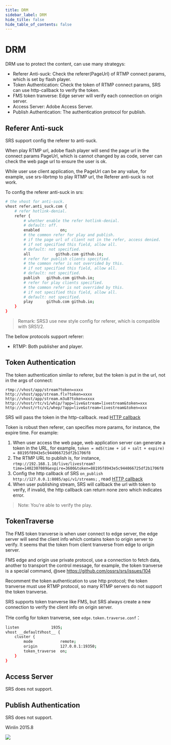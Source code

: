 ```yaml
---
title: DRM
sidebar_label: DRM
hide_title: false
hide_table_of_contents: false
---
```


# DRM

DRM use to protect the content, can use many strategys:
* Referer Anti-suck: Check the referer(PageUrl) of RTMP connect params, which is set by flash player.
* Token Authentication: Check the token of RTMP connect params, SRS can use http-callback to verify the token.
* FMS token tranverse: Edge server will verify each connection on origin server.
* Access Server: Adobe Access Server.
* Publish Authentication: The authentication protocol for publish.

<a name='refer-authentication'></a>
<a name='refer-autisuck'></a>

## Referer Anti-suck

SRS support config the referer to anti-suck.

When play RTMP url, adobe flash player will send the page url in the connect params PageUrl,
which is cannot changed by as code, server can check the web page url to ensure the user is ok.

While user use client application, the PageUrl can be any value, for example,
use srs-librtmp to play RTMP url, the Referer anti-suck is not work.

To config the referer anti-suck in srs:

```bash
# the vhost for anti-suck.
vhost refer.anti_suck.com {
    # refer hotlink-denial.
    refer {
        # whether enable the refer hotlink-denial.
        # default: off.
        enabled         on;
        # the common refer for play and publish.
        # if the page url of client not in the refer, access denied.
        # if not specified this field, allow all.
        # default: not specified.
        all           github.com github.io;
        # refer for publish clients specified.
        # the common refer is not overrided by this.
        # if not specified this field, allow all.
        # default: not specified.
        publish   github.com github.io;
        # refer for play clients specified.
        # the common refer is not overrided by this.
        # if not specified this field, allow all.
        # default: not specified.
        play      github.com github.io;
    }
}
```

> Remark: SRS3 use new style config for referer, which is compatible with SRS1/2.

The bellow protocols support referer:

* RTMP: Both publisher and player.

## Token Authentication

The token authentication similar to referer, but the token is put in the url, not in the args of connect:

```
rtmp://vhost/app/stream?token=xxxx
http://vhost/app/stream.flv?token=xxxx
http://vhost/app/stream.m3u8?token=xxxx
http://vhost/rtc/v1/whip/?app=live&stream=livestream&token=xxx
http://vhost/rtc/v1/whep/?app=live&stream=livestream&token=xxx
```

SRS will pass the token in the http-callback. read [HTTP callback](./http-callback.md)

Token is robust then referer, can specifies more params, for instance, the expire time. For example:

1. When user access the web page, web application server can generate a token in the URL, for example, `token = md5(time + id + salt + expire) = 88195f8943e5c944066725df2b1706f8`
1. The RTMP URL to publish is, for instance, `rtmp://192.168.1.10/live/livestream?time=1402307089&expire=3600&token=88195f8943e5c944066725df2b1706f8`
1. Config the http callback of SRS `on_publish http://127.0.0.1:8085/api/v1/streams;` , read [HTTP callback](./http-callback.md#config-srs)
1. When user publishing stream, SRS will callback the url with token to verify, if invalid, the http callback can return none zero which indicates error.

> Note: You're able to verify the play.

## TokenTraverse

The FMS token tranverse is when user connect to edge server, 
the edge server will send the client info which contains token
to origin server to verify. It seems that the token from client
tranverse from edge to origin server.

FMS edge and origin use private protocol, use a connection to fetch data, 
another to transport the control message, for example, the token tranverse
is a special command, @see https://github.com/ossrs/srs/issues/104

Recomment the token authentication to use http protocol;
the token tranverse must use RTMP protocol, so many RTMP servers do not 
support the token tranverse.

SRS supports token tranverse like FMS, but SRS always create a new connection
to verify the client info on origin server.

THe config for token tranverse, see `edge.token.traverse.conf`：

```bash
listen              1935;
vhost __defaultVhost__ {
    cluster {
        mode            remote;
        origin          127.0.0.1:19350;
        token_traverse  on;
    }
}
```

## Access Server

SRS does not support.

## Publish Authentication

SRS does not support.

Winlin 2015.8

![](https://ossrs.io/gif/v1/sls.gif?site=ossrs.io&path=/lts/doc/en/v6/drm)


